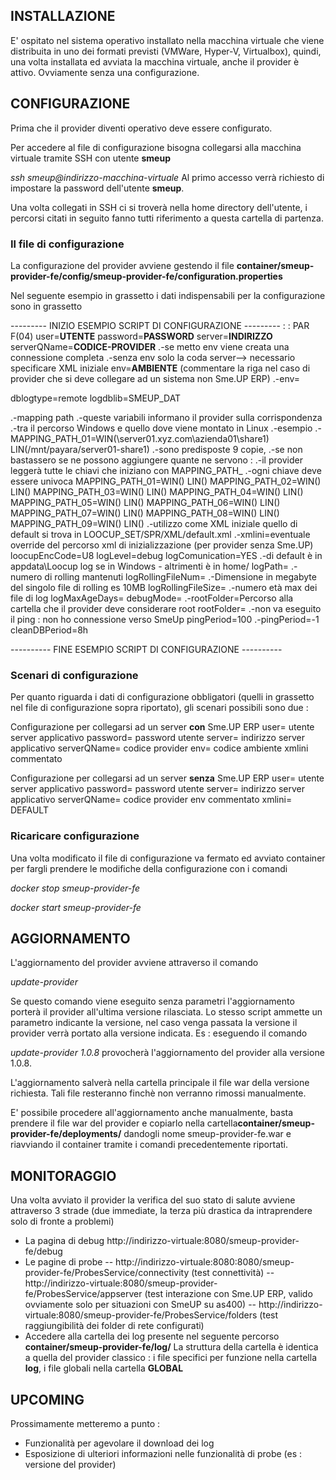 ## INSTALLAZIONE
E' ospitato nel sistema operativo installato nella macchina virtuale che viene distribuita in uno dei formati previsti (VMWare, Hyper-V, Virtualbox), quindi, una volta installata ed avviata la macchina virtuale, anche il provider è attivo. Ovviamente senza una configurazione.

## CONFIGURAZIONE
Prima che il provider diventi operativo deve essere configurato.

Per accedere al file di configurazione bisogna collegarsi alla macchina virtuale tramite SSH con utente **smeup**

_ssh smeup@indirizzo-macchina-virtuale_
Al primo accesso verrà richiesto di impostare la password dell'utente **smeup**.

Una volta collegati in SSH ci si troverà nella home directory dell'utente, i percorsi citati in seguito fanno tutti riferimento a questa cartella di partenza.

### Il file di configurazione
La configurazione del provider avviene gestendo il file **container/smeup-provider-fe/config/smeup-provider-fe/configuration.properties**

Nel seguente esempio in grassetto i dati indispensabili per la configurazione sono in grassetto

--------- INIZIO ESEMPIO SCRIPT DI CONFIGURAZIONE ---------
 :  : PAR F(04)
user=**UTENTE**
password=**PASSWORD**
server=**INDIRIZZO**
serverQName=**CODICE-PROVIDER**
.-se metto env viene creata una connessione completa
.-senza env solo la coda server--> necessario specificare XML iniziale
env=**AMBIENTE** (commentare la riga nel caso di provider che si deve collegare ad un sistema non Sme.UP ERP)
.-env=

dblogtype=remote
logdblib=SMEUP_DAT

.-mapping path
.-queste variabili informano il provider sulla corrispondenza
.-tra il percorso Windows e quello dove viene montato in Linux
.-esempio
.-MAPPING_PATH_01=WIN(\\server01.xyz.com\azienda01\share1) LIN(/mnt/payara/server01-share1)
.-sono predisposte 9 copie,
.-se non bastassero se ne possono aggiungere quante ne servono : 
.-il provider leggerà tutte le chiavi che iniziano con MAPPING_PATH_
.-ogni chiave deve essere univoca
MAPPING_PATH_01=WIN() LIN()
MAPPING_PATH_02=WIN() LIN()
MAPPING_PATH_03=WIN() LIN()
MAPPING_PATH_04=WIN() LIN()
MAPPING_PATH_05=WIN() LIN()
MAPPING_PATH_06=WIN() LIN()
MAPPING_PATH_07=WIN() LIN()
MAPPING_PATH_08=WIN() LIN()
MAPPING_PATH_09=WIN() LIN()
.-utilizzo come XML iniziale quello di default si trova in LOOCUP_SET/SPR/XML/default.xml
.-xmlini=eventuale override del percorso xml di inizializzazione (per provider senza Sme.UP)
loocupEncCode=U8
logLevel=debug
logComunication=YES
.-di default è in appdata\Loocup log se in Windows - altrimenti è in home/
logPath=
.-numero di rolling mantenuti
logRollingFileNum=
.-Dimensione in megabyte del singolo file di rolling es 10MB
logRollingFileSize=
.-numero età max dei file di log
logMaxAgeDays=
debugMode=
.-rootFolder=Percorso alla cartella che il provider deve considerare root
rootFolder=
.-non va eseguito il ping :  non ho connessione verso SmeUp
pingPeriod=100
.-pingPeriod=-1
cleanDBPeriod=8h

---------- FINE ESEMPIO SCRIPT DI CONFIGURAZIONE ----------

### Scenari di configurazione
Per quanto riguarda i dati di configurazione obbligatori (quelli in grassetto nel file di configurazione sopra riportato), gli scenari possibili sono due : 

Configurazione per collegarsi ad un server **con** Sme.UP ERP
user= utente server applicativo
password= password utente
server= indirizzo server applicativo
serverQName= codice provider
env= codice ambiente
xmlini commentato

Configurazione per collegarsi ad un server **senza** Sme.UP ERP
user= utente server applicativo
password= password utente
server= indirizzo server applicativo
serverQName= codice provider
env commentato
xmlini= DEFAULT


### Ricaricare configurazione
Una volta modificato il file di configurazione va fermato ed avviato container per fargli prendere le modifiche della configurazione con i comandi

_docker stop smeup-provider-fe_

_docker start smeup-provider-fe_
## AGGIORNAMENTO
L'aggiornamento del provider avviene attraverso il comando

_update-provider_

Se questo comando viene eseguito senza parametri l'aggiornamento porterà il provider all'ultima versione rilasciata. Lo stesso script ammette un parametro indicante la versione, nel caso venga passata la versione il provider verrà portato alla versione indicata. Es :  eseguendo il comando

_update-provider 1.0.8_
provocherà l'aggiornamento del provider alla versione 1.0.8.

L'aggiornamento salverà nella cartella principale il file war della versione richiesta. Tali file resteranno finchè non verranno rimossi manualmente.

E' possibile procedere all'aggiornamento anche manualmente, basta prendere il file war del provider e copiarlo nella cartella**container/smeup-provider-fe/deployments/** dandogli nome smeup-provider-fe.war e riavviando il container tramite i comandi precedentemente riportati.

## MONITORAGGIO
Una volta avviato il provider la verifica del suo stato di salute avviene attraverso 3 strade (due immediate, la terza più drastica da intraprendere solo di fronte a problemi)

- La pagina di debug http://indirizzo-virtuale:8080/smeup-provider-fe/debug
- Le pagine di probe
-- http://indirizzo-virtuale:8080:8080/smeup-provider-fe/ProbesService/connectivity (test connettività)
-- http://indirizzo-virtuale:8080/smeup-provider-fe/ProbesService/appserver (test interazione con Sme.UP ERP, valido ovviamente solo per situazioni con SmeUP su as400)
-- http://indirizzo-virtuale:8080/smeup-provider-fe/ProbesService/folders (test raggiungibilità dei folder di rete configurati)
- Accedere alla cartella dei log presente nel seguente percorso **container/smeup-provider-fe/log/**
La struttura della cartella è identica a quella del provider classico :  i file specifici per funzione nella cartella **log**, i file globali nella cartella **GLOBAL**

## UPCOMING
Prossimamente metteremo a punto : 

- Funzionalità per agevolare il download dei log
- Esposizione di ulteriori informazioni nelle funzionalità di probe (es :  versione del provider)
